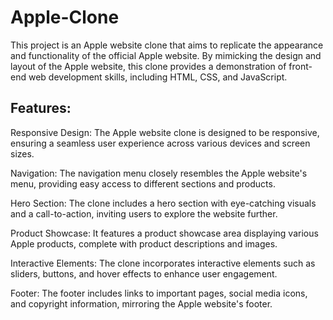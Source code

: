# Apple-Clone
This project is an Apple website clone that aims to replicate the appearance and functionality of the official Apple website. By mimicking the design and layout of the Apple website, this clone provides a demonstration of front-end web development skills, including HTML, CSS, and JavaScript.

## Features:
Responsive Design: The Apple website clone is designed to be responsive, ensuring a seamless user experience across various devices and screen sizes.

Navigation: The navigation menu closely resembles the Apple website's menu, providing easy access to different sections and products.

Hero Section: The clone includes a hero section with eye-catching visuals and a call-to-action, inviting users to explore the website further.

Product Showcase: It features a product showcase area displaying various Apple products, complete with product descriptions and images.

Interactive Elements: The clone incorporates interactive elements such as sliders, buttons, and hover effects to enhance user engagement.

Footer: The footer includes links to important pages, social media icons, and copyright information, mirroring the Apple website's footer.
